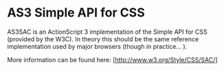 # AS3 Simple API for CSS

AS3SAC is an ActionScript 3 implementation of the Simple API for CSS (provided by the W3C). In theory this should be the same reference implementation used by major browsers (though in practice... ).

More information can be found here: [http://www.w3.org/Style/CSS/SAC/]
